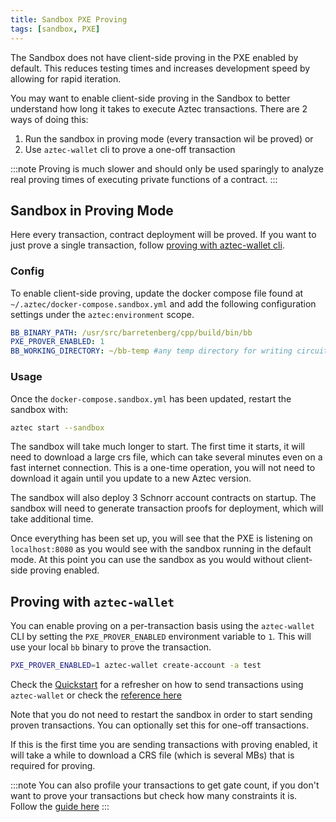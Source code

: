 ```yaml
---
title: Sandbox PXE Proving
tags: [sandbox, PXE]
---
```


The Sandbox does not have client-side proving in the PXE enabled by default. This reduces testing times and increases development speed by allowing for rapid iteration.

You may want to enable client-side proving in the Sandbox to better understand how long it takes to execute Aztec transactions. There are 2 ways of doing this:
1. Run the sandbox in proving mode (every transaction wil be proved) or
2. Use `aztec-wallet` cli to prove a one-off transaction

:::note
Proving is much slower and should only be used sparingly to analyze real proving times of executing private functions of a contract.
:::

## Sandbox in Proving Mode
Here every transaction, contract deployment will be proved. If you want to just prove a single transaction, follow [proving with aztec-wallet cli](#proving-with-aztec-wallet).

### Config

To enable client-side proving, update the docker compose file found at `~/.aztec/docker-compose.sandbox.yml` and add the following configuration settings under the `aztec:environment` scope.

```yml
BB_BINARY_PATH: /usr/src/barretenberg/cpp/build/bin/bb
PXE_PROVER_ENABLED: 1
BB_WORKING_DIRECTORY: ~/bb-temp #any temp directory for writing circuit artifacts
```

### Usage
Once the `docker-compose.sandbox.yml` has been updated, restart the sandbox with:

```bash
aztec start --sandbox
```

The sandbox will take much longer to start. The first time it starts, it will need to download a large crs file, which can take several minutes even on a fast internet connection. This is a one-time operation, you will not need to download it again until you update to a new Aztec version.

The sandbox will also deploy 3 Schnorr account contracts on startup. The sandbox will need to generate transaction proofs for deployment, which will take additional time.

Once everything has been set up, you will see that the PXE is listening on `localhost:8080` as you would see with the sandbox running in the default mode. At this point you can use the sandbox as you would without client-side proving enabled.

## Proving with `aztec-wallet`
You can enable proving on a per-transaction basis using the `aztec-wallet` CLI by setting the `PXE_PROVER_ENABLED` environment variable to `1`. This will use your local `bb` binary to prove the transaction.

```bash
PXE_PROVER_ENABLED=1 aztec-wallet create-account -a test
```

Check the [Quickstart](../../getting_started.md) for a refresher on how to send transactions using `aztec-wallet` or check the [reference here](../../../reference/developer_references/cli_wallet_reference.md)

Note that you do not need to restart the sandbox in order to start sending proven transactions. You can optionally set this for one-off transactions.

If this is the first time you are sending transactions with proving enabled, it will take a while to download a CRS file (which is several MBs) that is required for proving.

:::note
You can also profile your transactions to get gate count, if you don't want to prove your transactions but check how many constraints it is. Follow the [guide here](../../developer_guides/smart_contracts/profiling_transactions.md)
:::
